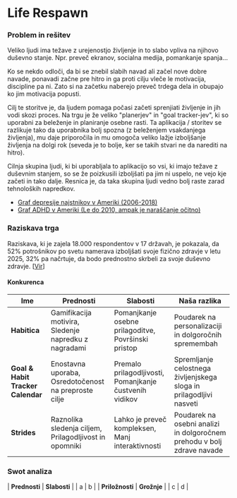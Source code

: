 
# Life Respawn

### Problem in rešitev
Veliko ljudi ima težave z urejenostjo življenje in to slabo vpliva na njihovo duševno stanje. Npr. preveč ekranov, socialna medija, pomankanje spanja...

Ko se nekdo odloči, da bi se znebil slabih navad ali začel nove dobre navade, ponavadi začne pre hitro in ga proti cilju vleče le motivacija, discipline pa ni. Zato si na začetku naberejo preveč trdega dela in obupajo ko jim motivacija popusti.

Cilj te storitve je, da ljudem pomaga počasi začeti sprenjiati življenje in jih vodi skozi proces. Na trgu je že veliko "planerjev" in "goal tracker-jev", ki so uporabni za beleženje in planiranje osebne rasti. Ta aplikacija / storitev se razlikuje tako da uporabnika bolj spozna (z beleženjem vsakdanjega življenja), mu daje priporočila in mu omogoča veliko lažje izboljšanje življenja na dolgi rok (seveda je to bolje, ker se takih stvari ne da narediti na hitro).

Cilnja skupina ljudi, ki bi uporabljala to aplikacijo so vsi, ki imajo težave z duševnim stanjem, so se že poizkusili izboljšati pa jim ni uspelo, ne vejo kje začeti in tako dalje. Resnica je, da taka skupina ljudi vedno bolj raste zarad tehnoloških napredkov.



- [Graf depresije najstnikov v Ameriki (2006-2018)](https://www.statista.com/chart/20052/share-of-us-teenagers-experiencing-depressive-episodes-and-receiving-treatment/)
- [Graf ADHD v Ameriki (Le do 2010, ampak je naraščanje očitno)](https://journals.sagepub.com/cms/10.1177/1087054717698815/asset/5d3415aa-a2c1-4ff1-b71e-24925e72a709/assets/images/large/10.1177_1087054717698815-fig4.jpg)

### Raziskava trga
 Raziskava, ki je zajela 18.000 respondentov v 17 državah, je pokazala, da 52% potrošnikov po svetu namerava izboljšati svoje fizično zdravje v letu 2025, 32% pa načrtuje, da bodo prednostno skrbeli za svoje duševno zdravje. [[Vir](https://business.yougov.com/content/51276-2025-new-year-resolutions-health-wealth-and-family-time-top-global-priorities?utm_source=chatgpt.com)]

#### Konkurenca
| Ime             | Prednosti                                                                 | Slabosti                                                              | Naša razlika                                                                 |
|-----------------|---------------------------------------------------------------------------|-----------------------------------------------------------------------|----------------------------------------------------------------------------|
| **Habitica**    | Gamifikacija motivira, Sledenje napredku z nagradami            | Pomanjkanje osebne prilagoditve, Površinski pristop          | Poudarek na personalizaciji in dolgoročnih spremembah                   |
| **Goal & Habit Tracker Calendar** | Enostavna uporaba, Osredotočenost na preproste cilje      | Premalo prilagodljivosti, Pomanjkanje čustvenih vidikov      | Spremljanje celostnega življenjskega sloga in prilagodljivi nasveti    |
| **Strides**     | Raznolika sledenja ciljem, Prilagodljivost in opomniki           | Lahko je preveč kompleksen, Manj interaktivnosti             | Poudarek na osebni analizi in dolgoročnem prehodu v bolj zdrave navade |


### Swot analiza

| **Prednosti** | **Slabosti** |
|  a        |  b       |
| **Priložnosti** | **Grožnje** |
|     c     |  d         |
